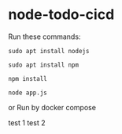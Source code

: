 # node-todo-cicd

Run these commands:


`sudo apt install nodejs`


`sudo apt install npm`


`npm install`

`node app.js`

or Run by docker compose

test 1
test 2

